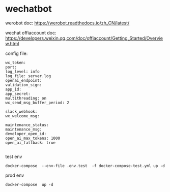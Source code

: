 # wechatbot

werobot doc: https://werobot.readthedocs.io/zh_CN/latest/

wechat offiaccount doc: https://developers.weixin.qq.com/doc/offiaccount/Getting_Started/Overview.html


config file:


```
wx_token: 
port: 
log_level: info
log_file: server.log
openai_endpoint: 
validation_sign: 
app_id: 
app_secret: 
multithreading: on
wx_send_msg_buffer_period: 2

slack_webhook: 
wx_welcome_msg: 

maintenance_status: 
maintenance_msg: 
developer_open_id: 
open_ai_max_tokens: 1000
open_ai_fallback: true


```

test env
```
docker-compose  --env-file .env.test  -f docker-compose-test.yml up -d
```


prod env
```
docker-compose  up -d
```
